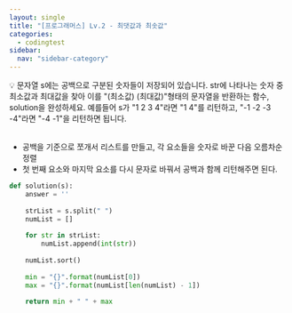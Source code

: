 ```yaml
---
layout: single
title: "[프로그래머스] Lv.2 - 최댓값과 최솟값"
categories:
  - codingtest
sidebar:
  nav: "sidebar-category"
---
```


💡 문자열 s에는 공백으로 구분된 숫자들이 저장되어 있습니다. str에 나타나는 숫자 중 최소값과 최대값을 찾아 이를 "(최소값) (최대값)"형태의 문자열을 반환하는 함수, solution을 완성하세요. 예를들어 s가 "1 2 3 4"라면 "1 4"를 리턴하고, "-1 -2 -3 -4"라면 "-4 -1"을 리턴하면 됩니다.
<br />
<br />
- 공백을 기준으로 쪼개서 리스트를 만들고, 각 요소들을 숫자로 바꾼 다음 오름차순 정렬 
- 첫 번째 요소와 마지막 요소를 다시 문자로 바꿔서 공백과 함께 리턴해주면 된다.

``` python
def solution(s):
    answer = ''
    
    strList = s.split(" ")
    numList = []
    
    for str in strList:
        numList.append(int(str))
    
    numList.sort()
    
    min = "{}".format(numList[0]) 
    max = "{}".format(numList[len(numList) - 1])
    
    return min + " " + max
```
